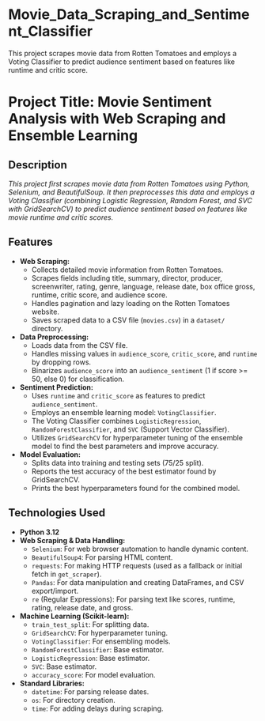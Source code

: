 # Movie_Data_Scraping_and_Sentiment_Classifier
This project scrapes movie data from Rotten Tomatoes and employs a Voting Classifier to predict audience sentiment based on features like runtime and critic score.

# Project Title: Movie Sentiment Analysis with Web Scraping and Ensemble Learning

## Description

*This project first scrapes movie data from Rotten Tomatoes using Python, Selenium, and BeautifulSoup. It then preprocesses this data and employs a Voting Classifier (combining Logistic Regression, Random Forest, and SVC with GridSearchCV) to predict audience sentiment based on features like movie runtime and critic scores.*


## Features
* **Web Scraping:**
    * Collects detailed movie information from Rotten Tomatoes.
    * Scrapes fields including title, summary, director, producer, screenwriter, rating, genre, language, release date, box office gross, runtime, critic score, and audience score.
    * Handles pagination and lazy loading on the Rotten Tomatoes website.
    * Saves scraped data to a CSV file (`movies.csv`) in a `dataset/` directory.
* **Data Preprocessing:**
    * Loads data from the CSV file.
    * Handles missing values in `audience_score`, `critic_score`, and `runtime` by dropping rows.
    * Binarizes `audience_score` into an `audience_sentiment` (1 if score >= 50, else 0) for classification.
* **Sentiment Prediction:**
    * Uses `runtime` and `critic_score` as features to predict `audience_sentiment`.
    * Employs an ensemble learning model: `VotingClassifier`.
    * The Voting Classifier combines `LogisticRegression`, `RandomForestClassifier`, and `SVC` (Support Vector Classifier).
    * Utilizes `GridSearchCV` for hyperparameter tuning of the ensemble model to find the best parameters and improve accuracy.
* **Model Evaluation:**
    * Splits data into training and testing sets (75/25 split).
    * Reports the test accuracy of the best estimator found by GridSearchCV.
    * Prints the best hyperparameters found for the combined model.

## Technologies Used
* **Python 3.12**
* **Web Scraping & Data Handling:**
    * `Selenium`: For web browser automation to handle dynamic content.
    * `BeautifulSoup4`: For parsing HTML content.
    * `requests`: For making HTTP requests (used as a fallback or initial fetch in `get_scraper`).
    * `Pandas`: For data manipulation and creating DataFrames, and CSV export/import.
    * `re` (Regular Expressions): For parsing text like scores, runtime, rating, release date, and gross.
* **Machine Learning (Scikit-learn):**
    * `train_test_split`: For splitting data.
    * `GridSearchCV`: For hyperparameter tuning.
    * `VotingClassifier`: For ensembling models.
    * `RandomForestClassifier`: Base estimator.
    * `LogisticRegression`: Base estimator.
    * `SVC`: Base estimator.
    * `accuracy_score`: For model evaluation.
* **Standard Libraries:**
    * `datetime`: For parsing release dates.
    * `os`: For directory creation.
    * `time`: For adding delays during scraping.
